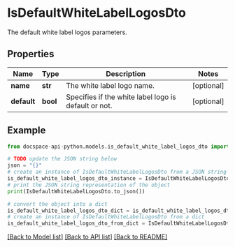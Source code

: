 # IsDefaultWhiteLabelLogosDto
The default white label logos parameters.

## Properties

Name | Type | Description | Notes
------------ | ------------- | ------------- | -------------
**name** | **str** | The white label logo name. | [optional] 
**default** | **bool** | Specifies if the white label logo is default or not. | [optional] 

## Example

```python
from docspace-api-python.models.is_default_white_label_logos_dto import IsDefaultWhiteLabelLogosDto

# TODO update the JSON string below
json = "{}"
# create an instance of IsDefaultWhiteLabelLogosDto from a JSON string
is_default_white_label_logos_dto_instance = IsDefaultWhiteLabelLogosDto.from_json(json)
# print the JSON string representation of the object
print(IsDefaultWhiteLabelLogosDto.to_json())

# convert the object into a dict
is_default_white_label_logos_dto_dict = is_default_white_label_logos_dto_instance.to_dict()
# create an instance of IsDefaultWhiteLabelLogosDto from a dict
is_default_white_label_logos_dto_from_dict = IsDefaultWhiteLabelLogosDto.from_dict(is_default_white_label_logos_dto_dict)
```
[[Back to Model list]](../README.md#documentation-for-models) [[Back to API list]](../README.md#documentation-for-api-endpoints) [[Back to README]](../README.md)


